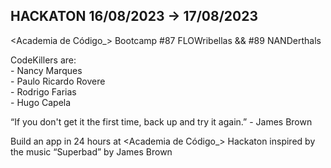 ## HACKATON 16/08/2023 -> 17/08/2023

  <Academia de Código_> Bootcamp #87 FLOWribellas && #89 NANDerthals

  CodeKillers are: <br>
    - Nancy Marques <br>
    - Paulo Ricardo Rovere <br>
    - Rodrigo Farias <br>
    - Hugo Capela <br>

  “If you don't get it the first time, back up and try it again.” - James Brown
  
  
  Build an app in 24 hours at <Academia de Código_> Hackaton inspired by the music “Superbad” by James Brown
